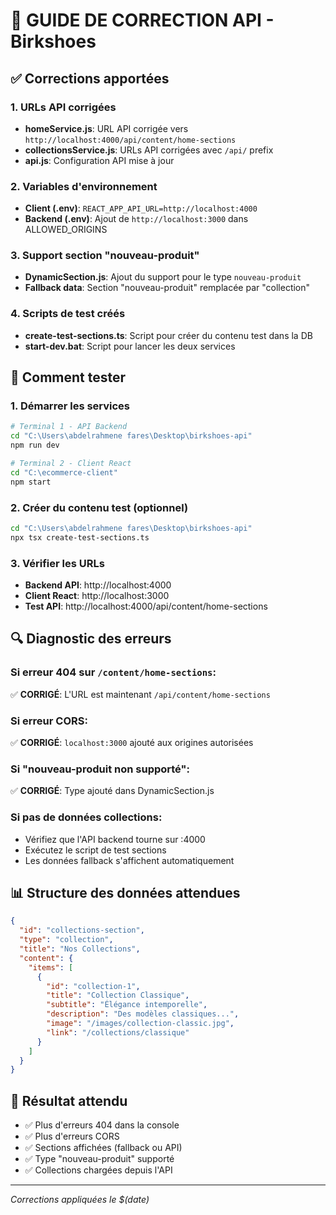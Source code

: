# 🔧 GUIDE DE CORRECTION API - Birkshoes

## ✅ Corrections apportées

### 1. URLs API corrigées
- **homeService.js**: URL API corrigée vers `http://localhost:4000/api/content/home-sections`
- **collectionsService.js**: URLs API corrigées avec `/api/` prefix
- **api.js**: Configuration API mise à jour

### 2. Variables d'environnement
- **Client (.env)**: `REACT_APP_API_URL=http://localhost:4000`
- **Backend (.env)**: Ajout de `http://localhost:3000` dans ALLOWED_ORIGINS

### 3. Support section "nouveau-produit"
- **DynamicSection.js**: Ajout du support pour le type `nouveau-produit`
- **Fallback data**: Section "nouveau-produit" remplacée par "collection"

### 4. Scripts de test créés
- **create-test-sections.ts**: Script pour créer du contenu test dans la DB
- **start-dev.bat**: Script pour lancer les deux services

## 🚀 Comment tester

### 1. Démarrer les services
```bash
# Terminal 1 - API Backend
cd "C:\Users\abdelrahmene fares\Desktop\birkshoes-api"
npm run dev

# Terminal 2 - Client React  
cd "C:\ecommerce-client"
npm start
```

### 2. Créer du contenu test (optionnel)
```bash
cd "C:\Users\abdelrahmene fares\Desktop\birkshoes-api"
npx tsx create-test-sections.ts
```

### 3. Vérifier les URLs
- **Backend API**: http://localhost:4000
- **Client React**: http://localhost:3000
- **Test API**: http://localhost:4000/api/content/home-sections

## 🔍 Diagnostic des erreurs

### Si erreur 404 sur `/content/home-sections`:
✅ **CORRIGÉ**: L'URL est maintenant `/api/content/home-sections`

### Si erreur CORS:
✅ **CORRIGÉ**: `localhost:3000` ajouté aux origines autorisées

### Si "nouveau-produit non supporté":
✅ **CORRIGÉ**: Type ajouté dans DynamicSection.js

### Si pas de données collections:
- Vérifiez que l'API backend tourne sur :4000
- Exécutez le script de test sections
- Les données fallback s'affichent automatiquement

## 📊 Structure des données attendues

```json
{
  "id": "collections-section",
  "type": "collection",
  "title": "Nos Collections",
  "content": {
    "items": [
      {
        "id": "collection-1",
        "title": "Collection Classique",
        "subtitle": "Élégance intemporelle",
        "description": "Des modèles classiques...",
        "image": "/images/collection-classic.jpg",
        "link": "/collections/classique"
      }
    ]
  }
}
```

## 🎯 Résultat attendu
- ✅ Plus d'erreurs 404 dans la console
- ✅ Plus d'erreurs CORS  
- ✅ Sections affichées (fallback ou API)
- ✅ Type "nouveau-produit" supporté
- ✅ Collections chargées depuis l'API

---
*Corrections appliquées le $(date)*
